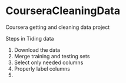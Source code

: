 # CourseraCleaningData
Coursera getting and cleaning data project

Steps in Tiding data
1) Download the data
2) Merge training and testing sets
3) Select only needed columns
4) Properly label columns
5)